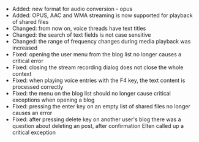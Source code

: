 - Added: new format for audio conversion - opus
- Added: OPUS, AAC and WMA streaming is now supported for playback of shared files
- Changed: from now on, voice threads have text titles
- Changed: the search of text fields is not case sensitive
- Changed: the range of frequency changes during media playback was increased
- Fixed: opening the user menu from the blog list no longer causes a critical error
- Fixed: closing the stream recording dialog does not close the whole context
- Fixed: when playing voice entries with the F4 key, the text content is processed correctly
- Fixed: the menu on the blog list should no longer cause critical exceptions when opening a blog
- Fixed: pressing the enter key on an empty list of shared files no longer causes an error
- Fixed: after pressing delete key on another user's blog there was a question about deleting an post, after confirmation Elten called up a critical exception